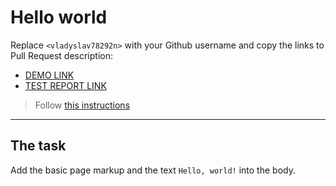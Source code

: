 # Hello world
Replace `<vladyslav78292n>` with your Github username and copy the links to Pull Request description:
- [DEMO LINK](https://<vladyslav78292t>.github.io/layout_hello-world/)
- [TEST REPORT LINK](https://<vladyslav78292>.github.io/layout_hello-world/report/html_report/)

> Follow [this instructions](https://mate-academy.github.io/layout_task-guideline/#how-to-solve-the-layout-tasks-on-github)
___

## The task
Add the basic page markup and the text `Hello, world!` into the body.
